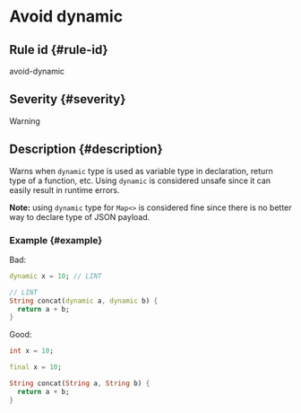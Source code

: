# Avoid dynamic

## Rule id {#rule-id}

avoid-dynamic

## Severity {#severity}

Warning

## Description {#description}

Warns when `dynamic` type is used as variable type in declaration, return type of a function, etc. Using `dynamic` is considered unsafe since it can easily result in runtime errors.

**Note:** using `dynamic` type for `Map<>` is considered fine since there is no better way to declare type of JSON payload.

### Example {#example}

Bad:

```dart
dynamic x = 10; // LINT

// LINT
String concat(dynamic a, dynamic b) {
  return a + b;
}
```

Good:

```dart
int x = 10;

final x = 10;

String concat(String a, String b) {
  return a + b;
}
```
